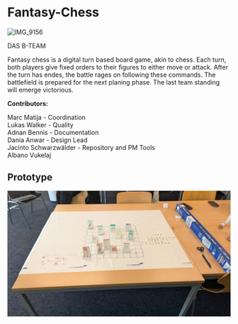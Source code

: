 # Fantasy-Chess

![IMG_9156](https://github.com/user-attachments/assets/d09c1ba1-6a28-4f74-b503-32ba93a83a6a)



DAS B-TEAM

Fantasy chess is a digital turn based board game, akin to chess. Each turn, both players give fixed orders to their figures to either move or attack. After the turn has endes, the battle rages on following these commands. The battlefield is prepared for the next planing phase.
The last team standing will emerge victorious.

**Contributors:**

Marc Matija             - Coordination  
Lukas Walker            - Quality  
Adnan Bennis            - Documentation  
Dania Anwar             - Design Lead  
Jacinto Schwarzwälder   - Repository and PM Tools  
Albano Vukelaj

## Prototype

![alt text](/assets/image.png)
